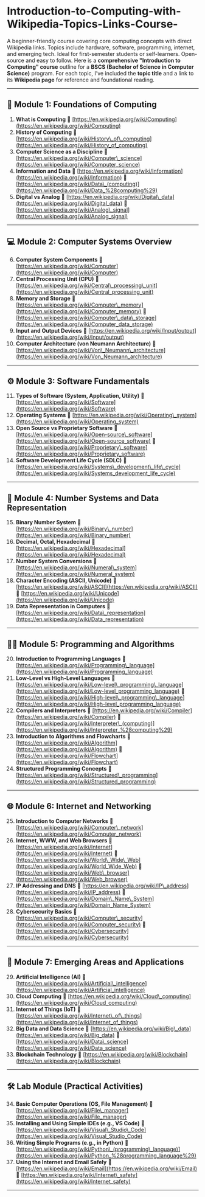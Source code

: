 # Introduction-to-Computing-with-Wikipedia-Topics-Links-Course-
A beginner-friendly  course covering core computing concepts with direct Wikipedia links. Topics include hardware, software, programming, internet, and emerging tech. Ideal for first-semester students or self-learners. Open-source and easy to follow.
Here is a **comprehensive "Introduction to Computing" course** outline for a **BSCS (Bachelor of Science in Computer Science)** program. For each topic, I’ve included the **topic title** and a link to its **Wikipedia page** for reference and foundational reading.

---


## 🧠 **Module 1: Foundations of Computing**

1. **What is Computing**
   🔗 [https://en.wikipedia.org/wiki/Computing](https://en.wikipedia.org/wiki/Computing)
2. **History of Computing**
   🔗 [https://en.wikipedia.org/wiki/History\_of\_computing](https://en.wikipedia.org/wiki/History_of_computing)
3. **Computer Science as a Discipline**
   🔗 [https://en.wikipedia.org/wiki/Computer\_science](https://en.wikipedia.org/wiki/Computer_science)
4. **Information and Data**
   🔗 [https://en.wikipedia.org/wiki/Information](https://en.wikipedia.org/wiki/Information)
   🔗 [https://en.wikipedia.org/wiki/Data\_(computing)](https://en.wikipedia.org/wiki/Data_%28computing%29)
5. **Digital vs Analog**
   🔗 [https://en.wikipedia.org/wiki/Digital\_data](https://en.wikipedia.org/wiki/Digital_data)
   🔗 [https://en.wikipedia.org/wiki/Analog\_signal](https://en.wikipedia.org/wiki/Analog_signal)

---

## 💻 **Module 2: Computer Systems Overview**

6. **Computer System Components**
   🔗 [https://en.wikipedia.org/wiki/Computer](https://en.wikipedia.org/wiki/Computer)
7. **Central Processing Unit (CPU)**
   🔗 [https://en.wikipedia.org/wiki/Central\_processing\_unit](https://en.wikipedia.org/wiki/Central_processing_unit)
8. **Memory and Storage**
   🔗 [https://en.wikipedia.org/wiki/Computer\_memory](https://en.wikipedia.org/wiki/Computer_memory)
   🔗 [https://en.wikipedia.org/wiki/Computer\_data\_storage](https://en.wikipedia.org/wiki/Computer_data_storage)
9. **Input and Output Devices**
   🔗 [https://en.wikipedia.org/wiki/Input/output](https://en.wikipedia.org/wiki/Input/output)
10. **Computer Architecture (von Neumann Architecture)**
    🔗 [https://en.wikipedia.org/wiki/Von\_Neumann\_architecture](https://en.wikipedia.org/wiki/Von_Neumann_architecture)

---

## ⚙️ **Module 3: Software Fundamentals**

11. **Types of Software (System, Application, Utility)**
    🔗 [https://en.wikipedia.org/wiki/Software](https://en.wikipedia.org/wiki/Software)
12. **Operating Systems**
    🔗 [https://en.wikipedia.org/wiki/Operating\_system](https://en.wikipedia.org/wiki/Operating_system)
13. **Open Source vs Proprietary Software**
    🔗 [https://en.wikipedia.org/wiki/Open-source\_software](https://en.wikipedia.org/wiki/Open-source_software)
    🔗 [https://en.wikipedia.org/wiki/Proprietary\_software](https://en.wikipedia.org/wiki/Proprietary_software)
14. **Software Development Life Cycle (SDLC)**
    🔗 [https://en.wikipedia.org/wiki/Systems\_development\_life\_cycle](https://en.wikipedia.org/wiki/Systems_development_life_cycle)

---

## 🧮 **Module 4: Number Systems and Data Representation**

15. **Binary Number System**
    🔗 [https://en.wikipedia.org/wiki/Binary\_number](https://en.wikipedia.org/wiki/Binary_number)
16. **Decimal, Octal, Hexadecimal**
    🔗 [https://en.wikipedia.org/wiki/Hexadecimal](https://en.wikipedia.org/wiki/Hexadecimal)
17. **Number System Conversions**
    🔗 [https://en.wikipedia.org/wiki/Numeral\_system](https://en.wikipedia.org/wiki/Numeral_system)
18. **Character Encoding (ASCII, Unicode)**
    🔗 [https://en.wikipedia.org/wiki/ASCII](https://en.wikipedia.org/wiki/ASCII)
    🔗 [https://en.wikipedia.org/wiki/Unicode](https://en.wikipedia.org/wiki/Unicode)
19. **Data Representation in Computers**
    🔗 [https://en.wikipedia.org/wiki/Data\_representation](https://en.wikipedia.org/wiki/Data_representation)

---

## 🧑‍💻 **Module 5: Programming and Algorithms**

20. **Introduction to Programming Languages**
    🔗 [https://en.wikipedia.org/wiki/Programming\_language](https://en.wikipedia.org/wiki/Programming_language)
21. **Low-Level vs High-Level Languages**
    🔗 [https://en.wikipedia.org/wiki/Low-level\_programming\_language](https://en.wikipedia.org/wiki/Low-level_programming_language)
    🔗 [https://en.wikipedia.org/wiki/High-level\_programming\_language](https://en.wikipedia.org/wiki/High-level_programming_language)
22. **Compilers and Interpreters**
    🔗 [https://en.wikipedia.org/wiki/Compiler](https://en.wikipedia.org/wiki/Compiler)
    🔗 [https://en.wikipedia.org/wiki/Interpreter\_(computing)](https://en.wikipedia.org/wiki/Interpreter_%28computing%29)
23. **Introduction to Algorithms and Flowcharts**
    🔗 [https://en.wikipedia.org/wiki/Algorithm](https://en.wikipedia.org/wiki/Algorithm)
    🔗 [https://en.wikipedia.org/wiki/Flowchart](https://en.wikipedia.org/wiki/Flowchart)
24. **Structured Programming Concepts**
    🔗 [https://en.wikipedia.org/wiki/Structured\_programming](https://en.wikipedia.org/wiki/Structured_programming)

---

## 🌐 **Module 6: Internet and Networking**

25. **Introduction to Computer Networks**
    🔗 [https://en.wikipedia.org/wiki/Computer\_network](https://en.wikipedia.org/wiki/Computer_network)
26. **Internet, WWW, and Web Browsers**
    🔗 [https://en.wikipedia.org/wiki/Internet](https://en.wikipedia.org/wiki/Internet)
    🔗 [https://en.wikipedia.org/wiki/World\_Wide\_Web](https://en.wikipedia.org/wiki/World_Wide_Web)
    🔗 [https://en.wikipedia.org/wiki/Web\_browser](https://en.wikipedia.org/wiki/Web_browser)
27. **IP Addressing and DNS**
    🔗 [https://en.wikipedia.org/wiki/IP\_address](https://en.wikipedia.org/wiki/IP_address)
    🔗 [https://en.wikipedia.org/wiki/Domain\_Name\_System](https://en.wikipedia.org/wiki/Domain_Name_System)
28. **Cybersecurity Basics**
    🔗 [https://en.wikipedia.org/wiki/Computer\_security](https://en.wikipedia.org/wiki/Computer_security)
    🔗 [https://en.wikipedia.org/wiki/Cybersecurity](https://en.wikipedia.org/wiki/Cybersecurity)

---

## 🧾 **Module 7: Emerging Areas and Applications**

29. **Artificial Intelligence (AI)**
    🔗 [https://en.wikipedia.org/wiki/Artificial\_intelligence](https://en.wikipedia.org/wiki/Artificial_intelligence)
30. **Cloud Computing**
    🔗 [https://en.wikipedia.org/wiki/Cloud\_computing](https://en.wikipedia.org/wiki/Cloud_computing)
31. **Internet of Things (IoT)**
    🔗 [https://en.wikipedia.org/wiki/Internet\_of\_things](https://en.wikipedia.org/wiki/Internet_of_things)
32. **Big Data and Data Science**
    🔗 [https://en.wikipedia.org/wiki/Big\_data](https://en.wikipedia.org/wiki/Big_data)
    🔗 [https://en.wikipedia.org/wiki/Data\_science](https://en.wikipedia.org/wiki/Data_science)
33. **Blockchain Technology**
    🔗 [https://en.wikipedia.org/wiki/Blockchain](https://en.wikipedia.org/wiki/Blockchain)

---

## 🛠️ **Lab Module (Practical Activities)**

34. **Basic Computer Operations (OS, File Management)**
    🔗 [https://en.wikipedia.org/wiki/File\_manager](https://en.wikipedia.org/wiki/File_manager)
35. **Installing and Using Simple IDEs (e.g., VS Code)**
    🔗 [https://en.wikipedia.org/wiki/Visual\_Studio\_Code](https://en.wikipedia.org/wiki/Visual_Studio_Code)
36. **Writing Simple Programs (e.g., in Python)**
    🔗 [https://en.wikipedia.org/wiki/Python\_(programming\_language)](https://en.wikipedia.org/wiki/Python_%28programming_language%29)
37. **Using the Internet and Email Safely**
    🔗 [https://en.wikipedia.org/wiki/Email](https://en.wikipedia.org/wiki/Email)
    🔗 [https://en.wikipedia.org/wiki/Internet\_safety](https://en.wikipedia.org/wiki/Internet_safety)

---


